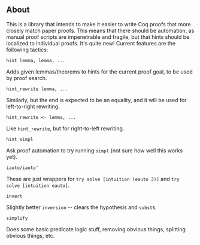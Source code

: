 ## About

This is a library that intends to make it easier to write Coq proofs that more
closely match paper proofs. This means that there should be automation, as
manual proof scripts are impenetrable and fragile, but that hints should be
localized to individual proofs. It's quite new! Current features are the
following tactics:

```
hint lemma, lemma, ...
```

Adds given lemmas/theorems to hints for the current proof goal, to be used by
proof search.


```
hint_rewrite lemma, ...
```

Similarly, but the end is expected to be an equality, and it will be used for
left-to-right rewriting.

```
hint_rewrite <- lemma, ...
```

Like `hint_rewrite`, but for right-to-left rewriting.

```
hint_simpl
```

Ask proof automation to try running `simpl` (not sure how well this works yet).

```
iauto/iauto'
```

These are just wrappers for `try solve [intuition (eauto 3)]` and `try solve
[intuition eauto]`.

```
invert
```

Slightly better `inversion` -- clears the hypothesis and `subst`s.


```
simplify
```

Does some basic predicate logic stuff, removing obvious things, splitting
obvious things, etc.
